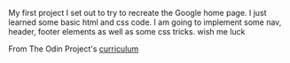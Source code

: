 My first project
I set out to try to recreate the Google home page.
I just learned some basic html and css code.
I am going to implement some nav, header, footer elements as well as some css tricks.
wish me luck

From The Odin Project's [curriculum](http://www.theodinproject.com/courses/web-development-101/lessons/html-css)
